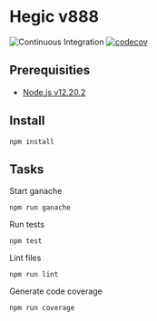 # Hegic v888

![Continuous Integration](https://github.com/shapeshed/contracts-v888/workflows/Continuous%20Integration/badge.svg)
[![codecov](https://codecov.io/gh/shapeshed/contracts-v888/branch/master/graph/badge.svg?token=hb3cd1MLwj)](https://codecov.io/gh/shapeshed/contracts-v888)

## Prerequisities

- [Node.js v12.20.2][1]

## Install

    npm install

## Tasks

Start ganache

    npm run ganache

Run tests

    npm test

Lint files

    npm run lint

Generate code coverage

    npm run coverage

[1]: https://nodejs.org/
